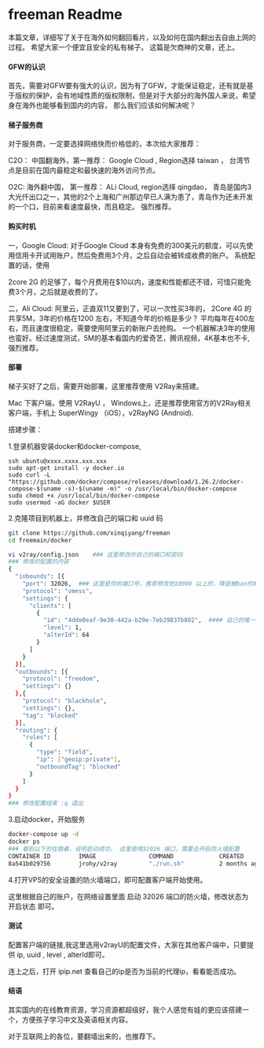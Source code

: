 # freeman Readme
本篇文章，详细写了关于在海外如何翻回看片，以及如何在国内翻出去自由上网的过程。 希望大家一个便宜且安全的私有梯子。 这篇是欠商神的文章，还上。 

#### GFW的认识

首先，需要对GFW要有强大的认识，因为有了GFW，才能保证稳定，还有就是基于版权的保护，会有地域性质的版权限制，但是对于大部分的海外国人来说，希望身在海外也能够看到国内的内容， 那么我们应该如何解决呢？



#### 梯子服务商

对于服务商，一定要选择网络快而价格低的，本次给大家推荐：  

C2O： 中国翻海外，第一推荐： Google Cloud , Region选择 taiwan ， 台湾节点是目前在国内最稳定和最快速的海外访问节点。 

O2C:   海外翻中国， 第一推荐： ALi Cloud, region选择 qingdao， 青岛是国内3大光仟出口之一，其他的2个上海和广州那边早已人满为患了，青岛作为还未开发的一个口，目前来看速度最快，而且稳定。 强烈推荐。 



#### 购买时机

一，Google Cloud: 对于Google Cloud 本身有免费的300美元的额度，可以先使用信用卡开试用账户，然后免费用3个月，之后自动会被转成收费的账户。 系统配置的话，使用 

2core 2G 的足够了，每个月费用在$10以内，速度和性能都还不错，可惜只能免费3个月，之后就是收费的了。 

二，Ali Cloud: 阿里云，正直双11又要到了，可以一次性买3年的， 2Core 4G 的共享5M，3年的价格在1200 左右，不知道今年的价格是多少？  平均每年在400左右，而且速度很稳定，需要使用阿里云的新账户去抢购。  一个机器解决3年的使用也蛮好。经过速度测试，5M的基本看国内的爱奇艺，腾讯视频，4K基本也不卡, 强烈推荐。 



#### 部署

梯子买好了之后，需要开始部署，这里推荐使用 V2Ray来搭建。 

Mac 下客户端，使用 V2RayU ， Windows上，还是推荐使用官方的V2Ray相关客户端，手机上 SuperWingy （iOS），v2RayNG (Android). 

搭建步骤： 

1.登录机器安装docker和docker-compose, 

```base
ssh ubuntu@xxxx.xxxx.xxx.xxx 
sudo apt-get install -y docker.io
sudo curl -L "https://github.com/docker/compose/releases/download/1.26.2/docker-compose-$(uname -s)-$(uname -m)" -o /usr/local/bin/docker-compose
sudo chmod +x /usr/local/bin/docker-compose
sudo usermod -aG docker $USER
```

2.克隆项目到机器上，并修改自己的端口和 uuid 码

```bash
git clone https://github.com/xinqiyang/freeman
cd freemain/docker

vi v2ray/config.json    ### 这里修改你自己的端口和密码 
### 修改的配置的内容
{
  "inbounds": [{
    "port": 32026,  ### 这里是你的端口号，推荐修改到10000 以上的，降低被ban的概率
    "protocol": "vmess",
    "settings": {
      "clients": [
        {
          "id": "4dde0eaf-9e30-442a-b29e-7eb29837b802",  #### 自己的唯一的UUID 
          "level": 1,
          "alterId": 64
        }
      ]
    }
  }],
  "outbounds": [{
    "protocol": "freedom",
    "settings": {}
  },{
    "protocol": "blackhole",
    "settings": {},
    "tag": "blocked"
  }],
  "routing": {
    "rules": [
      {
        "type": "field",
        "ip": ["geoip:private"],
        "outboundTag": "blocked"
      }
    ]
  }
}
### 修改配置结束 :q 退出
```

3.启动docker，开始服务

```bash
docker-compose up -d 
docker ps 
### 看到以下的在跑着，说明启动成功， 这里使用32026 端口，需要去开启防火墙配置
CONTAINER ID        IMAGE               COMMAND             CREATED             STATUS              PORTS                      NAMES
8a541b029756        jrohy/v2ray         "./run.sh"          2 months ago        Up 7 days           0.0.0.0:32026->32026/tcp   v2ray_mritdv2ray_1
```

4.打开VPS的安全设置的防火墙端口，即可配置客户端开始使用。 

这里根据自己的账户，在网络设置里面 启动 32026 端口的防火墙，修改状态为 开启状态 即可。 



#### 测试

配置客户端的链接,我这里选用v2rayU的配置文件，大家在其他客户端中，只要提供 ip, uuid , level , alterId即可。 

连上之后，打开 ipip.net 查看自己的ip是否为当前的代理ip，看看能否成功。 




#### 结语

其实国内的在线教育资源，学习资源都超级好，我个人感觉有娃的更应该搭建一个，方便孩子学习中文及英语相关内容。 

对于互联网上的各位，要翻墙出来的，也推荐下。  













